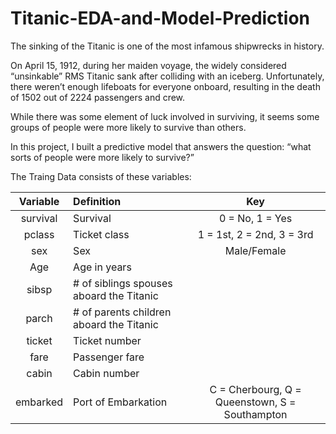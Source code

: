 # Titanic-EDA-and-Model-Prediction
The sinking of the Titanic is one of the most infamous shipwrecks in history.

On April 15, 1912, during her maiden voyage, the widely considered “unsinkable” RMS Titanic sank after colliding with an iceberg. Unfortunately, there weren’t enough lifeboats for everyone onboard, resulting in the death of 1502 out of 2224 passengers and crew.

While there was some element of luck involved in surviving, it seems some groups of people were more likely to survive than others.

In this project, I built a predictive model that answers the question: “what sorts of people were more likely to survive?”

The Traing Data consists of these variables:

Variable    |Definition | Key 
:-------: | :--------- | :---: 
survival   |   Survival|    0 = No, 1 = Yes
pclass   |    Ticket class|   1 = 1st, 2 = 2nd, 3 = 3rd
sex   |    Sex|	Male/Female
Age   |    Age in years|	
sibsp   |    # of siblings spouses aboard the Titanic|	
parch   |    # of parents children aboard the Titanic|	
ticket   |    Ticket number|	
fare   |   Passenger fare|	
cabin   |    Cabin number|	
embarked   |   Port of Embarkation|    C = Cherbourg, Q = Queenstown, S = Southampton
